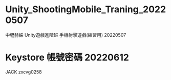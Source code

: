 # Unity_ShootingMobile_Traning_20220507
 中壢赫綵 Unity遊戲進階班 手機射擊遊戲(練習用) 20220507

# Keystore 帳號密碼 20220612
JACK
zxcvg0258
